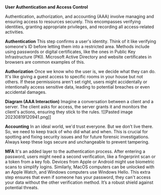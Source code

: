 **User Authentication and Access Control**

Authentication, authorization, and accounting (AAA) involve managing and ensuring access to resources securely. This encompasses verifying identities, granting appropriate privileges, and recording all access-related activities.

**Authentication** This step confirms a user's identity. Think of it like verifying someone's ID before letting them into a restricted area. Methods include using passwords or digital certificates, like the ones in Public Key Infrastructure (PKI). Microsoft Active Directory and website certificates in browsers are common examples of this.

**Authorization** Once we know who the user is, we decide what they can do. It's like giving a guest access to specific rooms in your house but not others. If these permissions aren't set right, users might accidentally or intentionally access sensitive data, leading to potential breaches or even accidental damages.

**Diagram (AAA Interaction)** Imagine a conversation between a client and a server. The client asks for access, the server grants it and monitors the client's actions, ensuring they stick to the rules.
![[Pasted image 20230819120941.png]]

**Accounting** In an ideal world, we'd trust everyone. But we don’t live there. So, we need to keep track of who did what and when. This is crucial for spotting and fixing security issues and for future forensic investigations. Always keep these logs secure and unchangeable to prevent tampering.

**MFA** It's an added layer to the authentication process. After entering a password, users might need a second verification, like a fingerprint scan or a token from a key fob. Devices from Apple or Android might use biometric scans to simplify logins. Similarly, MacOS computers can be unlocked with an Apple Watch, and Windows computers use Windows Hello. This extra step ensures that even if someone has your password, they can't access your data without the other verification method. It’s a robust shield against potential threats.